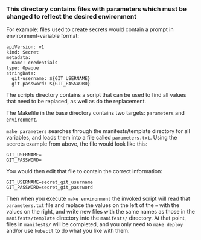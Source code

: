 ### This directory contains files with parameters which must be changed to reflect the desired environment

For example: files used to create secrets would contain a prompt in environment-variable format:
```
apiVersion: v1
kind: Secret
metadata:
  name: credentials
type: Opaque
stringData:
  git-username: ${GIT_USERNAME}
  git-password: ${GIT_PASSWORD}
```

The scripts directory contains a script that can be used to find all values that need to be replaced, as well as do the replacement.

The Makefile in the base directory contains two targets: `parameters` and `environment`.

`make parameters` searches through the manifests/template directory for all variables, and loads them into a file called `parameters.txt`. Using the secrets example from above, the file would look like this:
```
GIT_USERNAME=
GIT_PASSWORD=
```

You would then edit that file to contain the correct information:
```
GIT_USERNAME=secret_git_username
GIT_PASSWORD=secret_git_password
```

Then when you execute `make environment` the invoked script will read that `parameters.txt` file and replace the values on the left of the `=` with the values on the right, and write new files with the same names as those in the `manifests/template` directory into the `manifests/` directory. At that point, files in `manifests/` will be completed, and you only need to `make deploy` and/or use `kubectl` to do what you like with them.
